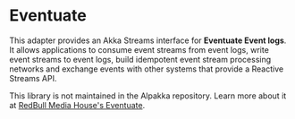 # Eventuate

This adapter provides an Akka Streams interface for **Eventuate Event logs**. It allows applications to consume event streams from event logs, write event streams to event logs, build idempotent event stream processing networks and exchange events with other systems that provide a Reactive Streams API.

This library is not maintained in the Alpakka repository.
Learn more about it at [RedBull Media House's Eventuate](rbmhtechnology.github.io/eventuate/adapters/stream.html).
